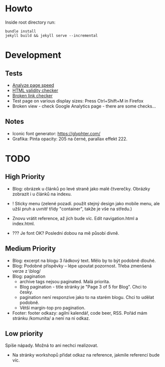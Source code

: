 # Howto

Inside root directory run:

```
bundle install
jekyll build && jekyll serve --incremental
```

# Development

## Tests

- [Analyze page speed](https://developers.google.com/speed/pagespeed/insights/)
- [HTML validity checker](https://validator.w3.org)
- [Broken link checker](https://www.drlinkcheck.com/)
- Test page on various display sizes: Press Ctrl+Shift+M in Firefox
- Broken view - check Google Analytics page - there are some checks...

## Notes

- Iconic font generator: https://glyphter.com/
- Grafika: Pinta opacity: 205 na černé, parallax effekt 222.

# TODO

## High Priority

- Blog: obrázek u článků po levé straně jako malé čtverečky. Obrázky zobrazit i u článků na indexu.
- ! Sticky menu (zelené pozadí. použít stejný design jako mobile menu, ale užší pruh a uvnitř třídy "container", takže je vše na středu.)
- Znovu vrátit reference, až jich bude víc. Edit navigation.html a index.html.

- ??? Je font OK? Poslední dobou na mě působí divně.

## Medium Priority

- Blog: excerpt na blogu 3 řádkový text. Mělo by to být podobně dlouhé.
- Blog: Podobné příspěvky – lépe upoutat pozornost. Třeba zmenšená verze z \blog/
- Blog: pagination
    - archive tags nejsou paginated. Malá priorita.
    - Blog pagination - title stránky je "Page 3 of 5 for Blog". Chci to česky.
    - pagination není responzive jako to na starém blogu. Chci to udělat podobně.
    - Větší margin-top pro pagination.
- Footer: footer odkazy: agilní kalendář, code beer, RSS. Pořád mám stránku /komunita/ a není na ni odkaz.

## Low priority

Spíše nápady. Možná to ani nechci realizovat.

- Na stránky workshopů přidat odkaz na reference, jakmile referencí bude víc.
